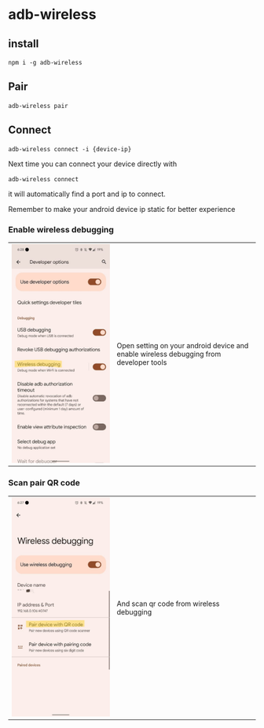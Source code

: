 # adb-wireless

## **install**

```
npm i -g adb-wireless
```

## Pair

```
adb-wireless pair
```

## Connect

```
adb-wireless connect -i {device-ip}
```

Next time you can connect your device directly with

```
adb-wireless connect
```

it will automatically find a port and ip to connect.

Remember to make your android device ip static for better experience

### Enable wireless debugging

<table>
<td width="200">
<img src="https://github.com/sanketkheni01/adb-wireless/blob/master/images/developer_settings.jpg?raw=true" width="200">
<td>

Open setting on your android device and enable wireless debugging from developer tools

</td>
</tr>
</table>

### Scan pair QR code

<table>
<td width="200">
<img src="https://github.com/sanketkheni01/adb-wireless/blob/master/images/wireless%20debugging.jpg?raw=true" width="200">
<td>

And scan qr code from wireless debugging

</td>
</tr>
</table>
